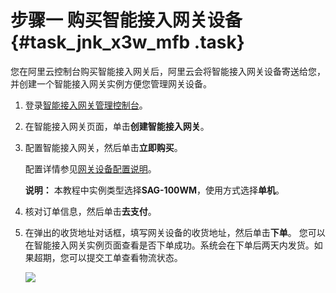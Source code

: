 # 步骤一 购买智能接入网关设备 {#task_jnk_x3w_mfb .task}

您在阿里云控制台购买智能接入网关后，阿里云会将智能接入网关设备寄送给您，并创建一个智能接入网关实例方便您管理网关设备。

1.  登录[智能接入网关管理控制台](https://smartag.console.aliyun.com)。 
2.  在智能接入网关页面，单击**创建智能接入网关**。 
3.  配置智能接入网关，然后单击**立即购买**。 

    配置详情参见[网关设备配置说明](../cn.zh-CN/购买指南/购买智能接入网关.md#)。

    **说明：** 本教程中实例类型选择**SAG-100WM**，使用方式选择**单机**。

4.  核对订单信息，然后单击**去支付**。 
5.  在弹出的收货地址对话框，填写网关设备的收货地址，然后单击**下单**。 您可以在智能接入网关实例页面查看是否下单成功。系统会在下单后两天内发货。如果超期，您可以提交工单查看物流状态。

    ![](http://static-aliyun-doc.oss-cn-hangzhou.aliyuncs.com/assets/img/23803/154166970813783_zh-CN.png)


